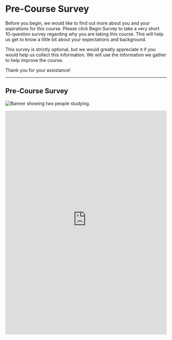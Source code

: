 # Pre-Course Survey 

Before you begin, we would like to find out more about you and your aspirations for this course. Please click Begin Survey to take a very short 10-question survey regarding why you are taking this course. This will help us get to know a little bit about your expectations and background. 

This survey is strictly optional, but we would greatly appreciate it if you would help us collect this information. We will use the information we gather to help improve the course.

Thank you for your assistance!


---
## Pre-Course Survey ##
![Banner showing two people studying.](../../Linked_Image_Files/headerimage.png)

<iframe width="100%" height="700" title="Pre-course survey" src="https://mslexsurveys.azurewebsites.net/survey/184838/%%USER_ID%%" frameborder=" marginwidth=" marginheight="0" scrolling="yes" 0="">
</iframe>